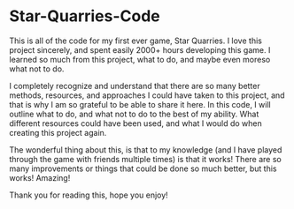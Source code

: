 # Star-Quarries-Code
This is all of the code for my first ever game, Star Quarries. I love this project sincerely, and spent easily 2000+ hours developing this game. I learned so much from this project, what to do, and maybe even moreso what not to do.

I completely recognize and understand that there are so many better methods, resources, and approaches I could have taken to this project, and that is why I am so grateful to be able to share it here. In this code, I will outline what to do, and what not to do to the best of my ability. What different resources could have been used, and what I would do when creating this project again.

The wonderful thing about this, is that to my knowledge (and I have played through the game with friends multiple times) is that it works! There are so many improvements or things that could be done so much better, but this works! Amazing!

Thank you for reading this, hope you enjoy!
